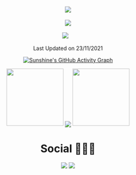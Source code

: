 <!-- 动态打字效果 -->
<h1 align="center">
  <a href="https://twopair.cn/">
    <img src="https://readme-typing-svg.herokuapp.com/?lines=console.log(%22Hello%2C%20World!%22);LJJ!&center=true&size=27">
  </a>
</h1>

<!-- 敲代码的图片 -->
<div align="center" ><img order-radius="100px" src="https://z3.ax1x.com/2021/11/03/IAlUg0.gif"></div>
<br>

<!-- 个人资料卡片 -->
<div align="center">
  <a href="https://twopair.cn/"><img src="https://img.shields.io/badge/website-%E4%B8%AA%E4%BA%BA%E7%BD%91%E7%AB%99-blue"></a>&emsp;



 Last Updated on 23/11/2021
<!--END_SECTION:waka-->

<!-- 提交记录折线图 -->
[![Sunshine's GitHub Activity Graph](https://activity-graph.herokuapp.com/graph?username=ljjtpcn&theme=xcode)](https://github.com/ljjtpcn)

<!-- 连续提交代码天数 -->
<p align="center">
  <a>
    <img width="150" src="https://z3.ax1x.com/2021/11/03/IA8tCd.png">
    <img align="center" src="https://github-readme-streak-stats.herokuapp.com/?user=ljjtpcn&theme=dark&hide_border=true"/>
    <img width="150" src="https://z3.ax1x.com/2021/11/03/IA8y5Q.png">
  </a>
</p>



# Social 🧑‍🤝‍🧑

<!-- BiliBili和CSDN数据 -->
<div align="center">
<img src="https://stats.justsong.cn/api/nowcoder?id=224181414">
<img src="https://stats.justsong.cn/api/csdn?id=weixin_46167872">
</div>

